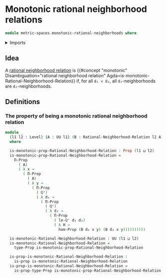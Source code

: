 # Monotonic rational neighborhood relations

```agda
module metric-spaces.monotonic-rational-neighborhoods where
```

<details><summary>Imports</summary>

```agda
open import elementary-number-theory.positive-rational-numbers

open import foundation.propositions
open import foundation.universe-levels

open import metric-spaces.rational-neighborhoods
```

</details>

## Idea

A [rational neighborhood relation](metric-spaces.rational-neighborhoods.md) is
{{#concept "monotonic" Disambiguation="rational neighborhood relation" Agda=is-monotonic-Rational-Neighborhood-Relation}}
if, for all `d₁ < d₂`, all `d₁`-neighborhoods are `d₂`-neighborhoods.

## Definitions

### The property of being a monotonic rational neighborhood relation

```agda
module _
  {l1 l2 : Level} {A : UU l1} (B : Rational-Neighborhood-Relation l2 A)
  where

  is-monotonic-prop-Rational-Neighborhood-Relation : Prop (l1 ⊔ l2)
  is-monotonic-prop-Rational-Neighborhood-Relation =
    Π-Prop
      ( A)
      ( λ x →
        ( Π-Prop
          ( A)
          ( λ y →
            ( Π-Prop
              ( ℚ⁺)
              ( λ d₁ →
                ( Π-Prop
                  ( ℚ⁺)
                  ( λ d₂ →
                    ( Π-Prop
                      ( le-ℚ⁺ d₁ d₂)
                      ( λ H →
                        hom-Prop (B d₁ x y) (B d₂ x y))))))))))

  is-monotonic-Rational-Neighborhood-Relation : UU (l1 ⊔ l2)
  is-monotonic-Rational-Neighborhood-Relation =
    type-Prop is-monotonic-prop-Rational-Neighborhood-Relation

  is-prop-is-monotonic-Rational-Neighborhood-Relation :
    is-prop is-monotonic-Rational-Neighborhood-Relation
  is-prop-is-monotonic-Rational-Neighborhood-Relation =
    is-prop-type-Prop is-monotonic-prop-Rational-Neighborhood-Relation
```
